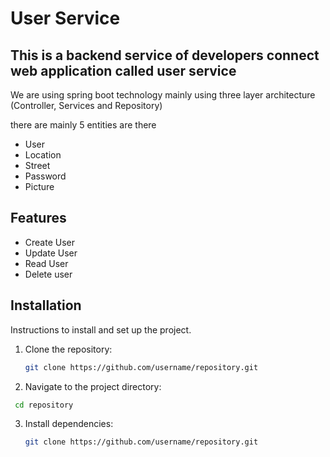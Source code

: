 # User Service

## This is a backend service  of developers connect web application called user service 

We are using spring boot technology mainly using three layer architecture (Controller, Services and Repository)

there are mainly 5 entities are there
- User
- Location
- Street
- Password
- Picture

## Features

- Create User
- Update User
- Read User
- Delete user

## Installation

Instructions to install and set up the project.

1. Clone the repository:
   ```bash
   git clone https://github.com/username/repository.git
   ```
2. Navigate to the project directory:
  ```bash
   cd repository
   ```
3. Install dependencies:
   ```bash
   git clone https://github.com/username/repository.git
   ```
